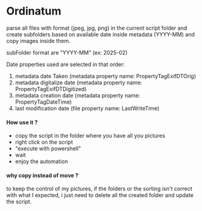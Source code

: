 # Ordinatum

parse all files with format (jpeg, jpg, png) in the current script folder and create subfolders based on available date inside metadata (YYYY-MM) and copy images inside them.

subFolder format are "YYYY-MM" (ex: 2025-02)

Date properties used are selected in that order: 
1. metadata date Taken (metadata property name: PropertyTagExifDTOrig)
2. metadata digitalize date (metadata property name: PropertyTagExifDTDigitized)
3. metadata creation date (metadata property name: PropertyTagDateTime)
4. last modification date (file property name: LastWriteTime)

#### How use it ?
- copy the script in the folder where you have all you pictures
- right click on the script
- "execute with powershell"
- wait
- enjoy the automation

#### why copy instead of move ?
to keep the control of my pictures, if the folders or the sorting isn't correct with what I expected, i just need to delete all the created folder and update the script.



